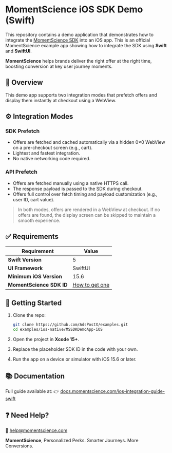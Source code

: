 # MomentScience iOS SDK Demo (Swift)

This repository contains a demo application that demonstrates how to integrate the [MomentScience SDK](https://docs.momentscience.com/ios-integration-guide-swift) into an iOS app.
This is an official MomentScience example app showing how to integrate the SDK using **Swift** and **SwiftUI**.

**MomentScience** helps brands deliver the right offer at the right time, boosting conversion at key user journey moments.


## 📖 Overview

This demo app supports two integration modes that prefetch offers and display them instantly at checkout using a WebView.



## ⚙️ Integration Modes

### SDK Prefetch

* Offers are fetched and cached automatically via a hidden 0×0 WebView on a pre-checkout screen (e.g., cart).
* Lightest and fastest integration.
* No native networking code required.

### API Prefetch

* Offers are fetched manually using a native HTTPS call.
* The response payload is passed to the SDK during checkout.
* Offers full control over fetch timing and payload customization (e.g., user ID, cart value).

> In both modes, offers are rendered in a WebView at checkout. If no offers are found, the display screen can be skipped to maintain a smooth experience.



## ✅ Requirements

| Requirement              | Value                                                                |
| ------------------------ | -------------------------------------------------------------------- |
| **Swift Version**        | 5                                                                    |
| **UI Framework**         | SwiftUI                                                              |
| **Minimum iOS Version**  | 15.6                                                                 |
| **MomentScience SDK ID** | [How to get one](https://docs.momentscience.com/getting-your-sdk-id) |



## 🚀 Getting Started

1. Clone the repo:

   ```bash
   git clone https://github.com/AdsPostX/examples.git
   cd examples/ios-native/MSSDKDemoApp-iOS
   ```
2. Open the project in **Xcode 15+**.
3. Replace the placeholder SDK ID in the code with your own.
4. Run the app on a device or simulator with iOS 15.6 or later.



## 📚 Documentation

Full guide available at:
👉 [docs.momentscience.com/ios-integration-guide-swift](https://docs.momentscience.com/ios-integration-guide-swift)



## ❓ Need Help?

📧 [help@momentscience.com](mailto:help@momentscience.com)


**MomentScience**, Personalized Perks. Smarter Journeys. More Conversions.